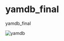 # yamdb_final
yamdb_final


![yamdb](https://github.com/grachevvladislav/yamdb_final/actions/workflows/.github/workflows/yamdb_workflow.yml/badge.svg?branch=feature-1)
